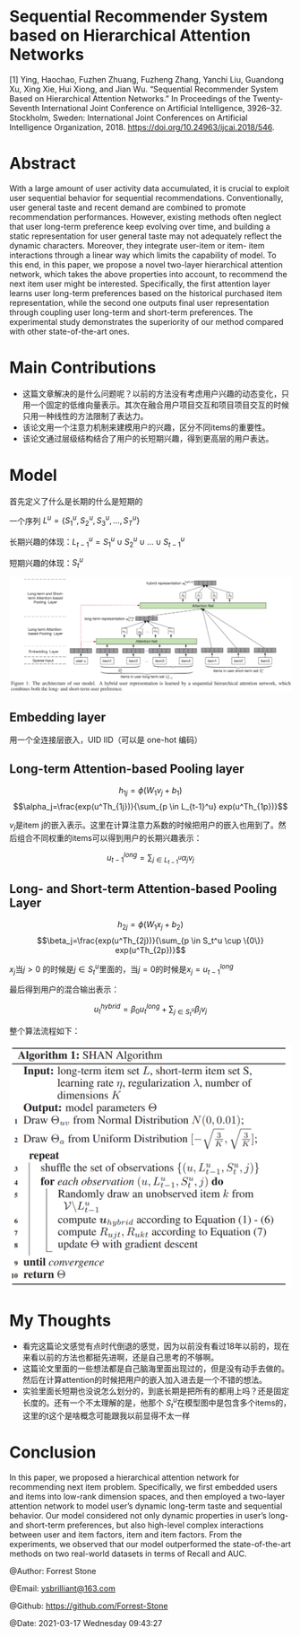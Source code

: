 # Sequential Recommender System based on Hierarchical Attention Networks

[1] Ying, Haochao, Fuzhen Zhuang, Fuzheng Zhang, Yanchi Liu, Guandong Xu, Xing Xie, Hui Xiong, and Jian Wu. “Sequential Recommender System Based on Hierarchical Attention Networks.” In Proceedings of the Twenty-Seventh International Joint Conference on Artificial Intelligence, 3926–32. Stockholm, Sweden: International Joint Conferences on Artificial Intelligence Organization, 2018. https://doi.org/10.24963/ijcai.2018/546.

# Abstract

With a large amount of user activity data accumulated, it is crucial to exploit user sequential behavior for sequential recommendations. Conventionally, user general taste and recent demand are combined to promote recommendation performances. However, existing methods often neglect that user long-term preference keep evolving over time, and building a static representation for user general taste may not adequately reflect the dynamic characters. Moreover, they integrate user-item or item-
item interactions through a linear way which limits the capability of model. To this end, in this paper, we propose a novel two-layer hierarchical attention network, which takes the above properties into account, to recommend the next item user might be interested. Specifically, the first attention
layer learns user long-term preferences based on the historical purchased item representation, while
the second one outputs final user representation through coupling user long-term and short-term
preferences. The experimental study demonstrates the superiority of our method compared with other
state-of-the-art ones.

# Main Contributions

- 这篇文章解决的是什么问题呢？以前的方法没有考虑用户兴趣的动态变化，只用一个固定的低维向量表示。其次在融合用户项目交互和项目项目交互的时候只用一种线性的方法限制了表达力。
- 该论文用一个注意力机制来建模用户的兴趣，区分不同items的重要性。
- 该论文通过层级结构结合了用户的长短期兴趣，得到更高层的用户表达。

# Model

首先定义了什么是长期的什么是短期的

一个序列 $L^u=\{S_1^u, S_2^u, S_3^u,\dots, S_T^u\}$

长期兴趣的体现：$L_{t-1}^u=S_1^u \cup S_2^u \cup \dots \cup S_{t-1}^u$

短期兴趣的体现：$S_t^u$

![SHAN](./images/shan.png)

## Embedding layer

用一个全连接层嵌入，UID IID（可以是 one-hot 编码）

## Long-term Attention-based Pooling layer

$$h_{1j}= \phi (W_1v_j+b_1)$$
$$\alpha_j=\frac{exp(u^Th_{1j})}{\sum_{p \in L_{t-1}^u} exp(u^Th_{1p})}$$

$v_j$是item j的嵌入表示。这里在计算注意力系数的时候把用户的嵌入也用到了。然后组合不同权重的items可以得到用户的长期兴趣表示：

$$u_{t-1}^{long}=\sum_{j \in L_{t-1}^u} \alpha_jv_j$$

## Long- and Short-term Attention-based Pooling Layer

$$h_{2j}= \phi (W_1x_j+b_2)$$
$$\beta_j=\frac{exp(u^Th_{2j})}{\sum_{p \in S_t^u \cup \{0\}} exp(u^Th_{2p})}$$

$x_j$当$j>0$ 的时候是$j\in S_t^u$里面的，当$j=0$的时候是$x_j=u_{t-1}^{long}$

最后得到用户的混合输出表示：

$$u_t^{hybrid}=\beta_0u_t^{long}+\sum_{j\in S_t^u}\beta_jv_j$$

整个算法流程如下：

![algorithm](./images/algorithm_shan.png)

# My Thoughts

- 看完这篇论文感觉有点时代倒退的感觉，因为以前没有看过18年以前的，现在来看以前的方法也都挺先进啊，还是自己思考的不够啊。
- 这篇论文里面的一些想法都是自己脑海里面出现过的，但是没有动手去做的。然后在计算attention的时候把用户的嵌入加入进去是一个不错的想法。
- 实验里面长短期也没说怎么划分的，到底长期是把所有的都用上吗？还是固定长度的。还有一个不太理解的是，他那个 $S_t^u$在模型图中是包含多个items的，这里的t这个是啥概念可能跟我以前显得不太一样

# Conclusion

In this paper, we proposed a hierarchical attention network for recommending next item problem. Specifically, we first embedded users and items into low-rank dimension spaces, and then employed a two-layer attention network to model user’s dynamic long-term taste and sequential behavior. Our
model considered not only dynamic properties in user’s long- and short-term preferences, but also high-level complex interactions between user and item factors, item and item factors. From the experiments, we observed that our model outperformed the state-of-the-art methods on two real-world
datasets in terms of Recall and AUC.


@Author: Forrest Stone

@Email: ysbrilliant@163.com

@Github: https://github.com/Forrest-Stone

@Date: 2021-03-17 Wednesday 09:43:27
